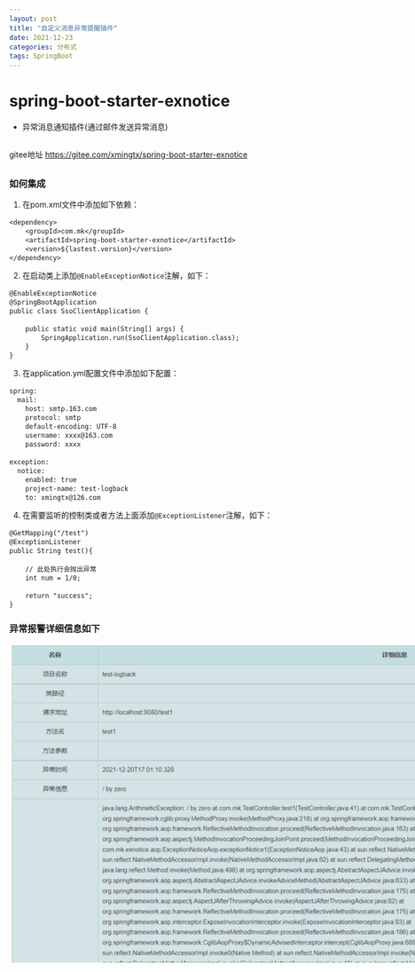 ```yaml
---
layout: post
title: "自定义消息异常提醒插件"
date: 2021-12-23
categories: 分布式
tags: SpringBoot
--- 
```


# spring-boot-starter-exnotice

- 异常消息通知插件(通过邮件发送异常消息)

<div style="margin:30px 0px;">
    gitee地址 <a href="https://gitee.com/xmingtx/spring-boot-starter-exnotice">https://gitee.com/xmingtx/spring-boot-starter-exnotice</a>
</div>

### 如何集成

1. 在pom.xml文件中添加如下依赖：

```
<dependency>
    <groupId>com.mk</groupId>
    <artifactId>spring-boot-starter-exnotice</artifactId>
    <version>${lastest.version}</version>
</dependency>
```

2. 在启动类上添加`@EnableExceptionNotice`注解，如下：

```
@EnableExceptionNotice
@SpringBootApplication
public class SsoClientApplication {

    public static void main(String[] args) {
        SpringApplication.run(SsoClientApplication.class);
    }
}
```

3. 在application.yml配置文件中添加如下配置：

```
spring:
  mail:
    host: smtp.163.com
    protocol: smtp
    default-encoding: UTF-8
    username: xxxx@163.com
    password: xxxx

exception:
  notice:
    enabled: true
    project-name: test-logback
    to: xmingtx@126.com
```

4. 在需要监听的控制类或者方法上面添加`@ExceptionListener`注解，如下：

```
@GetMapping("/test")
@ExceptionListener
public String test(){
    
    // 此处执行会抛出异常
    int num = 1/0;

    return "success";
}
```
### 异常报警详细信息如下

<div style="width:1234px;height:574px;margin:10px auto">
    <img alt="spring-boot-starter-exnotice.png" src="/images/spring-boot-starter-exnotice.png" width="1234" height="574"/>
</div>
